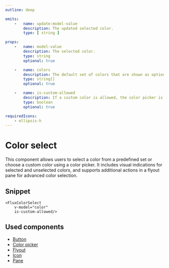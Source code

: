 ```yaml
---
outline: deep

emits:
    -   name: update:model-value
        description: The updated selected color.
        type: [ string ]

props:
    -   name: model-value
        description: The selected color.
        type: string
        optional: true

    -   name: colors
        description: The default set of colors that are shown as options.
        type: string[]
        optional: true

    -   name: is-custom-allowed
        description: If a custom color is allowed, the color picker is enabled and allows the user to select a custom color.
        type: boolean
        optional: true

requiredIcons:
    - ellipsis-h
---
```


<script
    lang="ts"
    setup>
    import { FluxColorSelect, FluxPane, FluxPaneBody } from '@basmilius/flux';
</script>

# Color select

This component allows users to select a color from a predefined set or choose a custom color using a color picker. It includes visual indications for selected and unselected colors, and supports additional actions in a flyout pane for advanced color selection.

<Preview>
    <FluxPane style="width: 390px">
        <FluxPaneBody>
            <FluxColorSelect is-custom-allowed/>
        </FluxPaneBody>
    </FluxPane>
</Preview>

<FrontmatterDocs/>

## Snippet

```vue
<FluxColorSelect
    v-model="color"
    is-custom-allowed/>
```

## Used components

- [Button](./button)
- [Color picker](./color-picker)
- [Flyout](./flyout)
- [Icon](./icon)
- [Pane](./pane)
